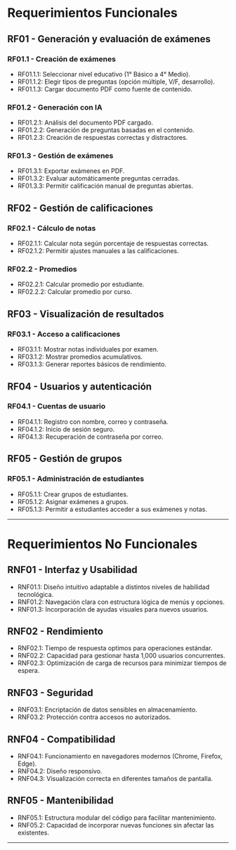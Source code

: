 # Requerimientos Funcionales 

## RF01 - Generación y evaluación de exámenes

### RF01.1 - Creación de exámenes
- RF01.1.1: Seleccionar nivel educativo (1° Básico a 4° Medio).
- RF01.1.2: Elegir tipos de preguntas (opción múltiple, V/F, desarrollo).
- RF01.1.3: Cargar documento PDF como fuente de contenido.

### RF01.2 - Generación con IA
- RF01.2.1: Análisis del documento PDF cargado.
- RF01.2.2: Generación de preguntas basadas en el contenido.
- RF01.2.3: Creación de respuestas correctas y distractores.

### RF01.3 - Gestión de exámenes
- RF01.3.1: Exportar exámenes en PDF.
- RF01.3.2: Evaluar automáticamente preguntas cerradas.
- RF01.3.3: Permitir calificación manual de preguntas abiertas.

## RF02 - Gestión de calificaciones

### RF02.1 - Cálculo de notas
- RF02.1.1: Calcular nota según porcentaje de respuestas correctas.
- RF02.1.2: Permitir ajustes manuales a las calificaciones.

### RF02.2 - Promedios
- RF02.2.1: Calcular promedio por estudiante.
- RF02.2.2: Calcular promedio por curso.

## RF03 - Visualización de resultados

### RF03.1 - Acceso a calificaciones
- RF03.1.1: Mostrar notas individuales por examen.
- RF03.1.2: Mostrar promedios acumulativos.
- RF03.1.3: Generar reportes básicos de rendimiento.

## RF04 - Usuarios y autenticación

### RF04.1 - Cuentas de usuario
- RF04.1.1: Registro con nombre, correo y contraseña.
- RF04.1.2: Inicio de sesión seguro.
- RF04.1.3: Recuperación de contraseña por correo.

## RF05 - Gestión de grupos

### RF05.1 - Administración de estudiantes
- RF05.1.1: Crear grupos de estudiantes.
- RF05.1.2: Asignar exámenes a grupos.
- RF05.1.3: Permitir a estudiantes acceder a sus exámenes y notas.

---

# Requerimientos No Funcionales 

## RNF01 - Interfaz y Usabilidad

- RNF01.1: Diseño intuitivo adaptable a distintos niveles de habilidad tecnológica.
- RNF01.2: Navegación clara con estructura lógica de menús y opciones.
- RNF01.3: Incorporación de ayudas visuales para nuevos usuarios.

## RNF02 - Rendimiento

- RNF02.1: Tiempo de respuesta optimos para operaciones estándar.
- RNF02.2: Capacidad para gestionar hasta 1,000 usuarios concurrentes.
- RNF02.3: Optimización de carga de recursos para minimizar tiempos de espera.

## RNF03 - Seguridad

- RNF03.1: Encriptación de datos sensibles en almacenamiento.
- RNF03.2: Protección contra accesos no autorizados.

## RNF04 - Compatibilidad

- RNF04.1: Funcionamiento en navegadores modernos (Chrome, Firefox, Edge).
- RNF04.2: Diseño responsivo.
- RNF04.3: Visualización correcta en diferentes tamaños de pantalla.

## RNF05 - Mantenibilidad

- RNF05.1: Estructura modular del código para facilitar mantenimiento.
- RNF05.2: Capacidad de incorporar nuevas funciones sin afectar las existentes.
---
